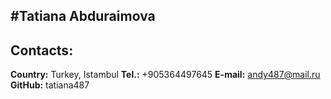 #Tatiana Abduraimova
----------------
## Contacts:
**Сountry:** Turkey, Istambul 
**Tel.:** +905364497645
**E-mail:** andy487@mail.ru
**GitHub:** tatiana487